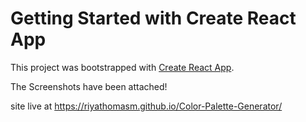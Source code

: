 # Getting Started with Create React App

This project was bootstrapped with [Create React App](https://github.com/facebook/create-react-app).

The Screenshots have been attached!

site live at https://riyathomasm.github.io/Color-Palette-Generator/
